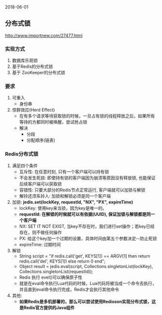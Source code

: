 2018-06-01

## 分布式锁
http://www.importnew.com/27477.html

### 实现方式
1. 数据库乐观锁
2. 基于Redis的分布式锁
3. 基于 ZooKeeper的分布式锁

### 要求
1. 可重入
    - 身份串
2. 惊群效应(Herd Effect)
    - 在有多个请求等待获取锁的时候，一旦占有锁的线程释放之后，如果所有等待的方都同时被唤醒，尝试抢占锁
    - 解决
        - 分段
        - 分配顺序(链表)

### Redis分布式锁
1. 满足四个条件
    - 互斥性: 在任意时刻, 只有一个客户端可以持有锁
    - 不会发生死锁: 即使持有锁的客户端因为崩溃等原因没有释放锁, 也能保证后续客户端可以获取锁
    - 容错性: 只要大部分的Redis节点正常运行, 客户端就可以加锁与解锁
    - 解铃还须系铃人: 加锁和解锁必须是同一个客户端
2. 加锁: **jedis.set(lockKey, requestId, "NX", "PX", expireTime)**
    - lockKey: 使用key来当锁，因为key是唯一的。
    - **requestId: 在解锁的时候就可以有依据(UUID), 保证加锁与解锁都是同一个客户端**
    - NX: SET IT NOT EXIST, 当key不存在时，我们进行set操作；若key已经存在，则不做任何操作
    - PX: 给这个key加一个过期的设置，具体时间由第五个参数决定--防止死锁
    - expireTime: 过期时间
3. 解锁
    - String script = "if redis.call('get', KEYS[1]) == ARGV[1] then return redis.call('del', KEYS[1]) else return 0 end";
    - Object result = jedis.eval(script, Collections.singletonList(lockKey), Collections.singletonList(requestId));
    - Redis 执行 evel()可以确保原子性
    - 就是在eval命令执行Lua代码的时候，Lua代码将被当成一个命令去执行，并且直到eval命令执行完成，Redis才会执行其他命令
4. 其他:
    - **如果Redis是多机部署的，那么可以尝试使用Redisson实现分布式锁，这是Redis官方提供的Java组件**